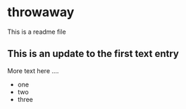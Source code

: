# throwaway

This is a readme file

## This is an update to the first text entry

More text here ....

- one
- two
- three
